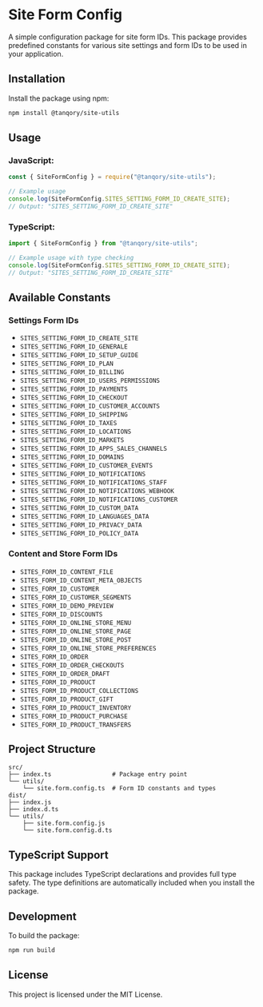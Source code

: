# Site Form Config

A simple configuration package for site form IDs. This package provides predefined constants for various site settings and form IDs to be used in your application.

## Installation

Install the package using npm:

```bash
npm install @tanqory/site-utils
```

## Usage

### JavaScript:

```javascript
const { SiteFormConfig } = require("@tanqory/site-utils");

// Example usage
console.log(SiteFormConfig.SITES_SETTING_FORM_ID_CREATE_SITE);
// Output: "SITES_SETTING_FORM_ID_CREATE_SITE"
```

### TypeScript:

```typescript
import { SiteFormConfig } from "@tanqory/site-utils";

// Example usage with type checking
console.log(SiteFormConfig.SITES_SETTING_FORM_ID_CREATE_SITE);
// Output: "SITES_SETTING_FORM_ID_CREATE_SITE"
```

## Available Constants

### Settings Form IDs

- `SITES_SETTING_FORM_ID_CREATE_SITE`
- `SITES_SETTING_FORM_ID_GENERALE`
- `SITES_SETTING_FORM_ID_SETUP_GUIDE`
- `SITES_SETTING_FORM_ID_PLAN`
- `SITES_SETTING_FORM_ID_BILLING`
- `SITES_SETTING_FORM_ID_USERS_PERMISSIONS`
- `SITES_SETTING_FORM_ID_PAYMENTS`
- `SITES_SETTING_FORM_ID_CHECKOUT`
- `SITES_SETTING_FORM_ID_CUSTOMER_ACCOUNTS`
- `SITES_SETTING_FORM_ID_SHIPPING`
- `SITES_SETTING_FORM_ID_TAXES`
- `SITES_SETTING_FORM_ID_LOCATIONS`
- `SITES_SETTING_FORM_ID_MARKETS`
- `SITES_SETTING_FORM_ID_APPS_SALES_CHANNELS`
- `SITES_SETTING_FORM_ID_DOMAINS`
- `SITES_SETTING_FORM_ID_CUSTOMER_EVENTS`
- `SITES_SETTING_FORM_ID_NOTIFICATIONS`
- `SITES_SETTING_FORM_ID_NOTIFICATIONS_STAFF`
- `SITES_SETTING_FORM_ID_NOTIFICATIONS_WEBHOOK`
- `SITES_SETTING_FORM_ID_NOTIFICATIONS_CUSTOMER`
- `SITES_SETTING_FORM_ID_CUSTOM_DATA`
- `SITES_SETTING_FORM_ID_LANGUAGES_DATA`
- `SITES_SETTING_FORM_ID_PRIVACY_DATA`
- `SITES_SETTING_FORM_ID_POLICY_DATA`

### Content and Store Form IDs

- `SITES_FORM_ID_CONTENT_FILE`
- `SITES_FORM_ID_CONTENT_META_OBJECTS`
- `SITES_FORM_ID_CUSTOMER`
- `SITES_FORM_ID_CUSTOMER_SEGMENTS`
- `SITES_FORM_ID_DEMO_PREVIEW`
- `SITES_FORM_ID_DISCOUNTS`
- `SITES_FORM_ID_ONLINE_STORE_MENU`
- `SITES_FORM_ID_ONLINE_STORE_PAGE`
- `SITES_FORM_ID_ONLINE_STORE_POST`
- `SITES_FORM_ID_ONLINE_STORE_PREFERENCES`
- `SITES_FORM_ID_ORDER`
- `SITES_FORM_ID_ORDER_CHECKOUTS`
- `SITES_FORM_ID_ORDER_DRAFT`
- `SITES_FORM_ID_PRODUCT`
- `SITES_FORM_ID_PRODUCT_COLLECTIONS`
- `SITES_FORM_ID_PRODUCT_GIFT`
- `SITES_FORM_ID_PRODUCT_INVENTORY`
- `SITES_FORM_ID_PRODUCT_PURCHASE`
- `SITES_FORM_ID_PRODUCT_TRANSFERS`

## Project Structure

```
src/
├── index.ts                 # Package entry point
└── utils/
    └── site.form.config.ts  # Form ID constants and types
dist/
├── index.js
├── index.d.ts
└── utils/
    ├── site.form.config.js
    └── site.form.config.d.ts
```

## TypeScript Support

This package includes TypeScript declarations and provides full type safety. The type definitions are automatically included when you install the package.

## Development

To build the package:

```bash
npm run build
```

## License

This project is licensed under the MIT License.
